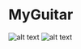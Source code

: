 # MyGuitar

![alt text](https://kept.com.ua/4Exv/chrome_A0RrzITCM3.png)
![alt text](https://ltdfoto.ru/images/2023/04/28/chrome_RduCvto47c.png)
